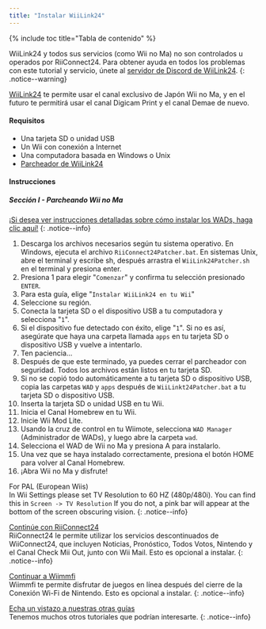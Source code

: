 ```yaml
---
title: "Instalar WiiLink24"
---
```


{% include toc title="Tabla de contenido" %}

WiiLink24 y todos sus servicios (como Wii no Ma) no son controlados u operados por RiiConnect24. Para obtener ayuda en todos los problemas con este tutorial y servicio, únete al [servidor de Discord de WiiLink24](https://discord.gg/n4ta3w6).
{: .notice--warning}

[WiiLink24](https://wiilink24.com/) te permite usar el canal exclusivo de Japón Wii no Ma, y en el futuro te permitirá usar el canal Digicam Print y el canal Demae de nuevo.

#### Requisitos

* Una tarjeta SD o unidad USB
* Un Wii con conexión a Internet
* Una computadora basada en Windows o Unix
* [Parcheador de WiiLink24](https://github.com/WiiLink24/WiiLink24-Patcher/releases)

#### Instrucciones

##### Sección I - Parcheando Wii no Ma

[¡Si desea ver instrucciones detalladas sobre cómo instalar los WADs, haga clic aquí!](wiimodlite)
{: .notice--info}

1. Descarga los archivos necesarios según tu sistema operativo. En Windows, ejecuta el archivo `RiiConnect24Patcher.bat`. En sistemas Unix, abre el terminal y escribe sh, después arrastra el `WiiLink24Patcher.sh` en el terminal y presiona enter.
2. Presiona 1 para elegir "`Comenzar`" y confirma tu selección presionado `ENTER`.
3. Para esta guía, elige "`Instalar WiiLink24 en tu Wii`"
4. Seleccione su región.
5. Conecta la tarjeta SD o el dispositivo USB a tu computadora y selecciona "`1`".
6. Si el dispositivo fue detectado con éxito, elige "`1`". Si no es así, asegúrate que haya una carpeta llamada `apps` en tu tarjeta SD o dispositivo USB y vuelve a intentarlo.
7. Ten paciencia...
8. Después de que este terminado, ya puedes cerrar el parcheador con seguridad. Todos los archivos están listos en tu tarjeta SD.
9. Si no se copió todo automáticamente a tu tarjeta SD o dispositivo USB, copia las carpetas `WAD` y `apps` después de `WiiLinkt24Patcher.bat` a tu tarjeta SD o dispositivo USB.
10. Inserta la tarjeta SD o unidad USB en tu Wii.
11. Inicia el Canal Homebrew en tu Wii.
12. Inicie Wii Mod Lite.
13. Usando la cruz de control en tu Wiimote, selecciona `WAD Manager` (Administrador de WADs), y luego abre la carpeta `wad`.
14. Selecciona el WAD de Wii no Ma y presiona A para instalarlo.
15. Una vez que se haya instalado correctamente, presiona el botón HOME para volver al Canal Homebrew.
16. ¡Abra Wii no Ma y disfrute!

For PAL (European Wiis)<br> In Wii Settings please set TV Resolution to 60 HZ (480p/480i). You can find this in `Screen -> TV Resolution` If you do not, a pink bar will appear at the bottom of the screen obscuring vision.
{: .notice--info}

[ Continúe con RiiConnect24 ](riiconnect24) <br> RiiConnect24 le permite utilizar los servicios descontinuados de WiiConnect24, que incluyen Noticias, Pronóstico, Todos Votos, Nintendo y el Canal Check Mii Out, junto con Wii Mail. Esto es opcional a instalar.
{: .notice--info}

[Continuar a Wiimmfi](wiimmfi)<br> Wiimmfi te permite disfrutar de juegos en línea después del cierre de la Conexión Wi-Fi de Nintendo. Esto es opcional a instalar.
{: .notice--info}

[Echa un vistazo a nuestras otras guías](site-navigation)<br> Tenemos muchos otros tutoriales que podrían interesarte.
{: .notice--info}
